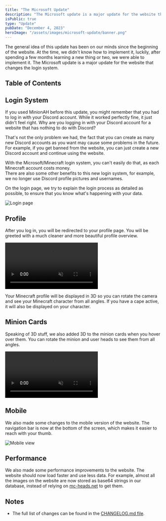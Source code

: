 ```yaml
---
title: "The Microsoft Update"
description: "The Microsoft update is a major update for the website that changes the login system, introduces performance updates and some under-the-hood changes. Read more about it here."
isPublic: true
type: "Update"
pubDate: "December 4, 2023"
heroImage: "/assets/images/microsoft-update/banner.png"
---
```


The general idea of this update has been on our minds since the beginning of the website. At the time, we didn't know how to implement it, luckily, after spending a few months learning a new thing or two, we were able to implement it. The Microsoft update is a major update for the website that changes the login system.

## Table of Contents

## Login System

If you used MinionAH before this update, you might remember that you had to log in with your Discord account. While it worked perfectly fine, it just didn't feel right. Why are you logging in with your Discord account for a website that has nothing to do with Discord?

That's not the only problem we had, the fact that you can create as many new Discord accounts as you want may cause some problems in the future. For example, if you get banned from the website, you can just create a new Discord account and continue using the website.

With the Microsoft/Minecraft login system, you can't easily do that, as each Minecraft account costs money.  
There are also some other benefits to this new login system, for example, we no longer use Discord profile pictures and usernames.

On the login page, we try to explain the login process as detailed as possible, to ensure that you know what's happening with your data.

<div class="border border-border rounded-lg p-4">
  <img src="/assets/images/microsoft-update/loginPage.png" class="max-h-192 w-auto! mx-auto" alt="Login page"/>
</div>

## Profile

After you log in, you will be redirected to your profile page. You will be greeted with a much cleaner and more beautiful profile overview.

<div class="border border-border rounded-lg p-4">
  <video muted={true} loop={true} autoPlay={true} class="max-h-96 w-auto! mx-auto" alt="Profile page">
    <source src="/assets/videos/microsoft-update/profilePage.mp4" type="video/mp4"/>
  </video>
</div>

Your Minecraft profile will be displayed in 3D so you can rotate the camera and see your Minecraft character from all angles. If you have a cape active, it will also be displayed on your character.

## Minion Cards

Speaking of 3D stuff, we also added 3D to the minion cards when you hover over them. You can rotate the minion and user heads to see them from all angles.

<div class="border border-border rounded-lg p-4">
  <video muted={true} loop={true} autoPlay={true} class="max-h-96 w-auto! mx-auto" alt="Minion card">
    <source src="/assets/videos/microsoft-update/minionCard.mp4" type="video/mp4"/>
  </video>
</div>

## Mobile

We also made some changes to the mobile version of the website. The navigation bar is now at the bottom of the screen, which makes it easier to reach with your thumb.

<div class="border border-border rounded-lg p-4">
  <img src="/assets/images/microsoft-update/mobileView.png" class="max-h-192 w-auto! mx-auto" alt="Mobile view"/>
</div>

## Performance

We also made some performance improvements to the website. The website should now load faster and use less data. For example, almost all the images on the website are now stored as base64 strings in our database, instead of relying on <a href="https://mc-heads.net" target="_blank">mc-heads.net</a> to get them.

## Notes

- The full list of changes can be found in the <a href="https://github.com/DarthGigi/MinionAH/blob/main/CHANGELOG.md#110---2023-12-04" target="_blank">CHANGELOG.md file</a>.
